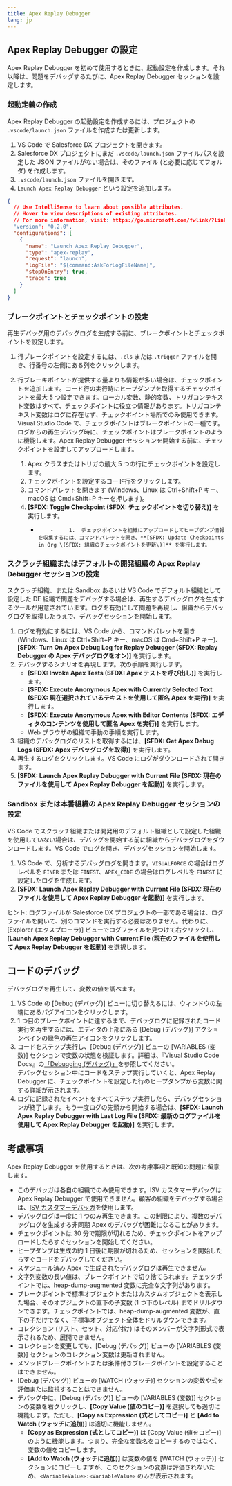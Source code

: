 ```yaml
---
title: Apex Replay Debugger
lang: jp
---
```


## Apex Replay Debugger の設定

Apex Replay Debugger を初めて使用するときに、起動設定を作成します。それ以降は、問題をデバッグするたびに、Apex Replay Debugger セッションを設定します。

### 起動定義の作成

Apex Replay Debugger の起動設定を作成するには、プロジェクトの `.vscode/launch.json` ファイルを作成または更新します。

1. VS Code で Salesforce DX プロジェクトを開きます。
1. Salesforce DX プロジェクトにまだ `.vscode/launch.json` ファイルパスを設定した JSON ファイルがない場合は、そのファイル \(と必要に応じてフォルダ\) を作成します。
1. `.vscode/launch.json` ファイルを開きます。
1. `Launch Apex Replay Debugger` という設定を追加します。

```json
{
  // Use IntelliSense to learn about possible attributes.
  // Hover to view descriptions of existing attributes.
  // For more information, visit: https://go.microsoft.com/fwlink/?linkid=830387
  "version": "0.2.0",
  "configurations": [
    {
      "name": "Launch Apex Replay Debugger",
      "type": "apex-replay",
      "request": "launch",
      "logFile": "${command:AskForLogFileName}",
      "stopOnEntry": true,
      "trace": true
    }
  ]
}
```

### ブレークポイントとチェックポイントの設定

再生デバッグ用のデバッグログを生成する前に、ブレークポイントとチェックポイントを設定します。

1.  行ブレークポイントを設定するには、`.cls` または `.trigger` ファイルを開き、行番号の左側にある列をクリックします。
1.  行ブレーキポイントが提供する量よりも情報が多い場合は、チェックポイントを追加します。コード行の実行時にヒープダンプを取得するチェックポイントを最大 5 つ設定できます。ローカル変数、静的変数、トリガコンテキスト変数はすべて、チェックポイントに役立つ情報があります。トリガコンテキスト変数はログに存在せず、チェックポイント場所でのみ使用できます。  
    Visual Studio Code で、チェックポイントはブレークポイントの一種です。ログからの再生デバッグ時に、チェックポイントはブレークポイントのように機能します。Apex Replay Debugger セッションを開始する前に、チェックポイントを設定してアップロードします。

    1.  Apex クラスまたはトリガの最大 5 つの行にチェックポイントを設定します。
    1.  チェックポイントを設定するコード行をクリックします。
    1.  コマンドパレットを開きます \(Windows、Linux は Ctrl+Shift+P キー、macOS は Cmd+Shift+P キーを押します\)。
    1.  **[SFDX: Toggle Checkpoint \(SFDX: チェックポイントを切り替え\)]** を実行します。
        -         -     1.  チェックポイントを組織にアップロードしてヒープダンプ情報を収集するには、コマンドパレットを開き、**[SFDX: Update Checkpoints in Org \(SFDX: 組織のチェックポイントを更新\)]** を実行します。

### スクラッチ組織またはデフォルトの開発組織の Apex Replay Debugger セッションの設定

スクラッチ組織、または Sandbox あるいは VS Code でデフォルト組織として設定した DE 組織で問題をデバッグする場合は、再生するデバッグログを生成するツールが用意されています。ログを有効にして問題を再現し、組織からデバッグログを取得したうえで、デバッグセッションを開始します。

1. ログを有効にするには、VS Code から、コマンドパレットを開き \(Windows、Linux は Ctrl+Shift+P キー、macOS は Cmd+Shift+P キー\)、**[SFDX: Turn On Apex Debug Log for Replay Debugger \(SFDX: Replay Debugger の Apex デバッグログをオン\)]** を実行します。
1. デバッグするシナリオを再現します。次の手順を実行します。
   - **[SFDX: Invoke Apex Tests \(SFDX: Apex テストを呼び出し\)]** を実行します。
   - **[SFDX: Execute Anonymous Apex with Currently Selected Text \(SFDX: 現在選択されているテキストを使用して匿名 Apex を実行\)]** を実行します。
   - **[SFDX: Execute Anonymous Apex with Editor Contents \(SFDX: エディタのコンテンツを使用して匿名 Apex を実行\)]** を実行します。
   - Web ブラウザの組織で手動の手順を実行します。
1. 組織のデバッグログのリストを取得するには、**[SFDX: Get Apex Debug Logs \(SFDX: Apex デバッグログを取得\)]** を実行します。
1. 再生するログをクリックします。VS Code にログがダウンロードされて開きます。
1. **[SFDX: Launch Apex Replay Debugger with Current File \(SFDX: 現在のファイルを使用して Apex Replay Debugger を起動\)]** を実行します。

### Sandbox または本番組織の Apex Replay Debugger セッションの設定

VS Code でスクラッチ組織または開発用のデフォルト組織として設定した組織を使用していない場合は、デバッグを開始する前に組織からデバッグログをダウンロードします。VS Code でログを開き、デバッグセッションを開始します。

1. VS Code で、分析するデバッグログを開きます。`VISUALFORCE` の場合はログレベルを `FINER` または `FINEST`、`APEX_CODE` の場合はログレベルを `FINEST` に設定したログを生成します。
1. **[SFDX: Launch Apex Replay Debugger with Current File \(SFDX: 現在のファイルを使用して Apex Replay Debugger を起動\)]** を実行します。

ヒント: ログファイルが Salesforce DX プロジェクトの一部である場合は、ログファイルを開いて、別のコマンドを実行する必要はありません。代わりに、[Explorer \(エクスプローラ\)] ビューでログファイルを見つけて右クリックし、**[Launch Apex Replay Debugger with Current File \(現在のファイルを使用して Apex Replay Debugger を起動\)]** を選択します。

## コードのデバッグ

デバッグログを再生して、変数の値を調べます。

1. VS Code の [Debug \(デバッグ\)] ビューに切り替えるには、ウィンドウの左端にあるバグアイコンをクリックします。
1. 1 つ目のブレークポイントに達するまで、デバッグログに記録されたコード実行を再生するには、エディタの上部にある [Debug \(デバッグ\)] アクションペインの緑色の再生アイコンをクリックします。
1. コードをステップ実行し、[Debug \(デバッグ\)] ビューの [VARIABLES \(変数\)] セクションで変数の状態を検証します。詳細は、『Visual Studio Code Docs』の[「Debugging \(デバッグ\)」](https://code.visualstudio.com/docs/editor/debugging)を参照してください。  
   デバッグセッション中にコードをステップ実行していくと、Apex Replay Debugger に、チェックポイントを設定した行のヒープダンプから変数に関する詳細が示されます。
1. ログに記録されたイベントをすべてステップ実行したら、デバッグセッションが終了します。もう一度ログの先頭から開始する場合は、**[SFDX: Launch Apex Replay Debugger with Last Log File \(SFDX: 最新のログファイルを使用して Apex Replay Debugger を起動\)]** を実行します。

## 考慮事項

Apex Replay Debugger を使用するときは、次の考慮事項と既知の問題に留意します。

- このデバッガは各自の組織でのみ使用できます。ISV カスタマーデバッグは Apex Replay Debugger で使用できません。顧客の組織をデバッグする場合は、[ISV カスタマーデバッガ](interactive-debugger#isv-customer-debugger)を使用します。
- デバッグログは一度に 1 つのみ再生できます。この制限により、複数のデバッグログを生成する非同期 Apex のデバッグが困難になることがあります。
- チェックポイントは 30 分で期限が切れるため、チェックポイントをアップロードしたらすぐセッションを開始してください。
- ヒープダンプは生成の約 1 日後に期限が切れるため、セッションを開始したらすぐコードをデバッグしてください。
- スケジュール済み Apex で生成されたデバッグログは再生できません。
- 文字列変数の長い値は、ブレークポイントで切り捨てられます。チェックポイントでは、heap-dump-augmented 変数に完全な文字列があります。
- ブレークポイントで標準オブジェクトまたはカスタムオブジェクトを表示した場合、そのオブジェクトの直下の子変数 \(1 つ下のレベル\) までドリルダウンできます。チェックポイントでは、heap-dump-augmented 変数が、直下の子だけでなく、子標準オブジェクト全体をドリルダウンできます。
- コレクション \(リスト、セット、対応付け\) はそのメンバーが文字列形式で表示されるため、展開できません。
- コレクションを変更しても、[Debug \(デバッグ\)] ビューの [VARIABLES \(変数\)] セクションのコレクション変数は更新されません。
- メソッドブレークポイントまたは条件付きブレークポイントを設定することはできません。
- [Debug \(デバッグ\)] ビューの [WATCH \(ウォッチ\)] セクションの変数や式を評価または監視することはできません。
- デバッグ中に、[Debug \(デバッグ\)] ビューの [VARIABLES \(変数\)] セクションの変数を右クリックし、**[Copy Value \(値のコピー\)]** を選択しても適切に機能します。ただし、**[Copy as Expression \(式としてコピー\)]** と **[Add to Watch \(ウォッチに追加\)]** は適切に機能しません。
  - **[Copy as Expression \(式としてコピー\)]** は [Copy Value \(値をコピー\)] のように機能します。つまり、完全な変数名をコピーするのではなく、変数の値をコピーします。
  - **[Add to Watch \(ウォッチに追加\)]** は変数の値を [WATCH \(ウォッチ\)] セクションにコピーしますが、このセクションの変数は評価されないため、`<VariableValue>:<VariableValue>` のみが表示されます。
